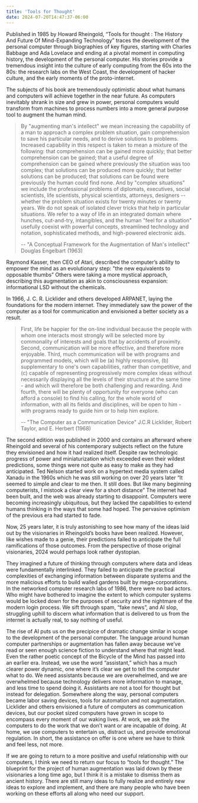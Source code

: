 ```yaml
---
title: 'Tools for Thought'
date: 2024-07-20T14:47:37-06:00
---
```


Published in 1985 by Howard Rheingold, “Tools for thought : The History And Future Of Mind-Expanding Technology” traces the development of the personal computer through biographies of key figures, starting with Charles Babbage and Ada Lovelace and ending at a pivotal moment in computing history, the development of the personal computer. His stories provide a tremendous insight into the culture of early computing from the 60s into the 80s: the research labs on the West Coast, the development of hacker culture, and the early moments of the proto-internet.

The subjects of his book are tremendously optimistic about what humans and computers will achieve together in the near future. As computers inevitably shrank in size and grew in power, personal computers would transform from machines to process numbers into a more general purpose tool to augment the human mind. 


> By "augmenting man's intellect" we mean increasing the capability of a man to approach a complex problem situation, gain comprehension to save his particular needs, and to derive solutions to problems. Increased capability in this respect is taken to mean a mixture of the following: that comprehension can be gained more quickly; that better comprehension can be gained; that a useful degree of comprehension can be gained where previously the situation was too complex; that solutions can be produced more quickly; that better solutions can be produced; that solutions can be found were previously the human could find none. And by "complex situations" we include the professional problems of diplomats, executives, social scientists, life scientists, physical scientists, attorneys, designers -- whether the problem situation exists for twenty minutes or twenty years. We do not speak of isolated clever tricks that help in particular situations. We refer to a way of life in an integrated domain where hunches, cut-and-try, intangibles, and the human "feel for a situation" usefully coexist with powerful concepts, streamlined technology and notation, sophisticated methods, and high-powered electronic aids.
> 
> -- "A Conceptual Framework for the Augmentation of Man's intellect" Douglas Engelbart (1963)

Raymond Kasser, then CEO of Atari, described the computer’s ability to empower the mind as an evolutionary step: "the new equivalents to opposable thumbs”  Others were taking a more mystical approach, describing this augmentation as akin to consciousness expansion: informational LSD without the chemicals. 

In 1966, J. C. R. Licklider and others developed ARPANET, laying the foundations for the modern internet. They immediately saw the power of the computer as a tool for communication and envisioned a better society as a result.


> First, life be happier for the on-line individual because the people with whom one interacts most strongly will be selected more by commonality of interests and goals that by accidents of proximity. Second, communication will be more effective, and therefore more enjoyable. Third, much communication will be with programs and programmed models, which will be (a) highly responsive, (b) supplementary to one's own capabilities, rather than competitive, and (c) capable of representing progressively more complex ideas without necessarily displaying all the levels of their structure at the same time - and which will therefore be both challenging and rewarding. And fourth, there will be plenty of opportunity for everyone (who can afford a console) to find his calling, for the whole world of information, with all its fields and disciplines, will be open to him - with programs ready to guide him or to help him explore.
> 
> -- "The Computer as a Communication Device" J.C.R Licklider, Robert Taylor, and E. Herbert (1968)

The second edition was published in 2000 and contains an afterward where Rheingold and several of his contemporary subjects reflect on the future they envisioned and how it had realized itself. Despite raw technologic progress of power and miniaturization which exceeded even their wildest predictions, some things were not quite as easy to make as they had anticipated. Ted Nelson started work on a hypertext media system called Xanadu in the 1960s which he was still working on over 20 years later “It seemed to simple and clear to me then. It still does. But like many beginning computerists, I mistook a clear view for a short distance” The internet had been built, and the web was already starting to disappoint. Computers were becoming increasingly ubiquitous, but they lacked the capabilities to extend humans thinking in the ways that some had hoped. The pervasive optimism of the previous era had started to fade. 

Now, 25 years later, it is truly astonishing to see how many of the ideas laid out by the visionaries in Rheingold’s books have been realized. However, like wishes made to a genie, their predictions failed to anticipate the full ramifications of those outcomes. From the perspective of those original visionaries, 2024 would perhaps look rather dystopian. 

They imagined a future of thinking through computers where data and ideas were fundamentally interlinked. They failed to anticipate the practical complexities of exchanging information between disparate systems and the more malicious efforts to build walled gardens built by mega-corporations. In the networked computer research labs of 1986, there were no bad actors.  Who might have bothered to imagine the extent to which computer systems would be locked down for the purposes of security and the nightmare of the modern login process. We sift through spam, “fake news”, and AI slop, struggling uphill to discern what information that is delivered to us from the internet is actually real, to say nothing of useful. 

The rise of AI puts us on the precipice of dramatic change similar in scope to the development of the personal computer. The language around human computer partnerships or augmentation has fallen away because we’ve read or seen enough science fiction to understand where that might lead. Even the rather poetic concept of the Bicycle of the Mind has passed into an earlier era. Instead, we use the word “assistant,” which has a much clearer power dynamic, one where it’s clear we get to tell the computer what to do. We need assistants because we are overwhelmed, and we are overwhelmed because technology delivers more information to manage, and less time to spend doing it. Assistants are not a tool for thought but instead for delegation. Somewhere along the way, personal computers became labor saving devices, tools for automation and not augmentation. Licklider and others envisioned a future of computers as communication devices, but our pocket sized computers have grown in scope to encompass every moment of our waking lives. At work, we ask the computers to do the work that we don’t want or are incapable of doing. At home, we use computers to entertain us, distract us, and provide emotional regulation. In short, the assistance on offer is one where we have to think and feel less, not more. 

If we are going to return to a more positive and useful relationship with our computers, I think we need to return our focus to “tools for thought.” The blueprint for the project of human augmentation was laid down by these visionaries a long time ago, but I think it is a mistake to dismiss them as ancient history. There are still many ideas to fully realize and entirely new ideas to explore and implement, and there are many people who have been working on these efforts all along who need our support. 